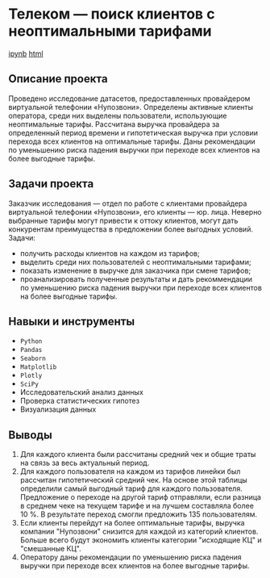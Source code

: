 # Телеком — поиск клиентов с неоптимальными тарифами
[ipynb](https://github.com/AgathaRemedy/Portfolio/blob/main/09_%D0%92%D1%8B%D0%BF%D1%83%D1%81%D0%BA%D0%BD%D0%BE%D0%B9%20%D0%BF%D1%80%D0%BE%D0%B5%D0%BA%D1%82.%20%D0%A2%D0%B5%D0%BB%D0%B5%D0%BA%D0%BE%D0%BC/telecom-project.ipynb) [html](https://github.com/AgathaRemedy/Portfolio/blob/main/09_%D0%92%D1%8B%D0%BF%D1%83%D1%81%D0%BA%D0%BD%D0%BE%D0%B9%20%D0%BF%D1%80%D0%BE%D0%B5%D0%BA%D1%82.%20%D0%A2%D0%B5%D0%BB%D0%B5%D0%BA%D0%BE%D0%BC/telecom-project.html)

## Описание проекта
Проведено исследование датасетов, предоставленных провайдером виртуальной телефонии «Нупозвони». Определены активные клиенты оператора, среди них выделены пользователи, использующие неоптимальные тарифы. Рассчитана выручка провайдера за определенный период времени и гипотетическая выручка при условии перехода всех клиентов на оптимальные тарифы. Даны рекомендации по уменьшению риска падения выручки при переходе всех клиентов на более выгодные тарифы.

## Задачи проекта
Заказчик исследования &mdash; отдел по работе с клиентами провайдера виртуальной телефонии «Нупозвони», его клиенты &mdash; юр. лица. Неверно выбранные тарифы могут привести к оттоку клиентов, могут дать конкурентам преимущества в предложении более выгодных условий. Задачи: 
- получить расходы клиентов на каждом из тарифов;
- выделить среди них пользователей с неоптимальными тарифами;
- показать изменение в выручке для заказчика при смене тарифов;
- проанализировать полученные результаты и дать рекоммендации по уменьшению риска падения выручки при переходе всех клиентов на более выгодные тарифы.

## Навыки и инструменты
- `Python`
- `Pandas`
- `Seaborn`
- `Matplotlib`
- `Plotly`
- `SciPy`
- Исследовательский анализ данных
- Проверка статистических гипотез
- Визуализация данных

## Выводы
1. Для каждого клиента были рассчитаны средний чек и общие траты на связь за весь актуальный период.
2. Для каждого пользователя на каждом из тарифов линейки был рассчитан гипотетический средний чек. На основе этой таблицы определили самый выгодный тариф для каждого пользователя. Предложение о переходе на другой тариф отправляли, если разница в среднем чеке на текущем тарифе и на лучшем составляла более 10 %. В результате переход смогли предложить 135 пользователям.
3. Если клиенты перейдут на более оптимальные тарифы, выручка компании "Нупозвони" снизится для каждой из категорий клиентов. Больше всего будут экономить клиенты категории "исходящие КЦ" и "смешанные КЦ".
4. Оператору даны рекомендации по уменьшению риска падения выручки при переходе всех клиентов на более выгодные тарифы.
